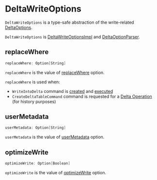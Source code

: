 # DeltaWriteOptions

`DeltaWriteOptions` is a type-safe abstraction of the write-related [DeltaOptions](DeltaOptions.md).

`DeltaWriteOptions` is [DeltaWriteOptionsImpl](DeltaWriteOptionsImpl.md) and [DeltaOptionParser](DeltaOptionParser.md).

## <span id="replaceWhere"> replaceWhere

```scala
replaceWhere: Option[String]
```

`replaceWhere` is the value of [replaceWhere](options.md#REPLACE_WHERE_OPTION) option.

`replaceWhere` is used when:

* `WriteIntoDelta` command is [created](../commands/WriteIntoDelta.md#canOverwriteSchema) and [executed](../commands/WriteIntoDelta.md#run)
* `CreateDeltaTableCommand` command is requested for a [Delta Operation](../commands/CreateDeltaTableCommand.md#getOperation) (for history purposes)

## <span id="userMetadata"> userMetadata

```scala
userMetadata: Option[String]
```

`userMetadata` is the value of [userMetadata](options.md#USER_METADATA_OPTION) option.

## <span id="optimizeWrite"> optimizeWrite

```scala
optimizeWrite: Option[Boolean]
```

`optimizeWrite` is the value of [optimizeWrite](options.md#OPTIMIZE_WRITE_OPTION) option.
